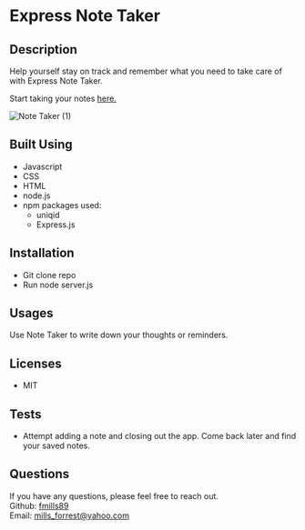 # Express Note Taker

## Description
Help yourself stay on track and remember what you need to take care of with Express Note Taker. </br>

Start taking your notes <a href="https://ancient-retreat-03510.herokuapp.com/">here.</a>

![Note Taker (1)](https://user-images.githubusercontent.com/89666151/150703206-c53081df-bf97-4de3-b09a-ddae59170334.gif)


## Built Using
- Javascript
- CSS
- HTML
- node.js
- npm packages used:
  - uniqid
  - Express.js

## Installation
- Git clone repo
- Run node server.js

## Usages
Use Note Taker to write down your thoughts or reminders.

## Licenses
- MIT

## Tests
- Attempt adding a note and closing out the app. Come back later and find your saved notes.

## Questions

If you have any questions, please feel free to reach out. </br>
Github: <a href="www.github.com/fmills89">fmills89</a> </br>
Email: <a href="mailto:mills_forrest@yahoo.com">mills_forrest@yahoo.com</a>
